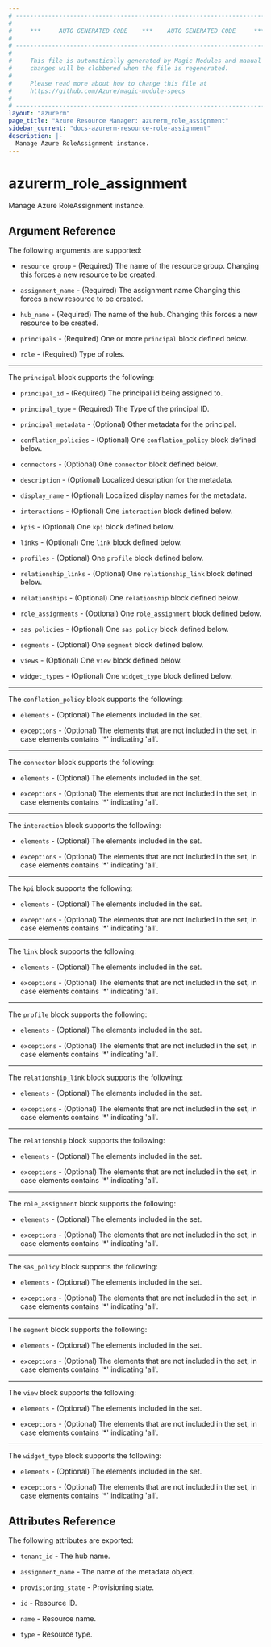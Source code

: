 ```yaml
---
# ----------------------------------------------------------------------------
#
#     ***     AUTO GENERATED CODE    ***    AUTO GENERATED CODE     ***
#
# ----------------------------------------------------------------------------
#
#     This file is automatically generated by Magic Modules and manual
#     changes will be clobbered when the file is regenerated.
#
#     Please read more about how to change this file at
#     https://github.com/Azure/magic-module-specs
#
# ----------------------------------------------------------------------------
layout: "azurerm"
page_title: "Azure Resource Manager: azurerm_role_assignment"
sidebar_current: "docs-azurerm-resource-role-assignment"
description: |-
  Manage Azure RoleAssignment instance.
---
```


# azurerm_role_assignment

Manage Azure RoleAssignment instance.


## Argument Reference

The following arguments are supported:

* `resource_group` - (Required) The name of the resource group. Changing this forces a new resource to be created.

* `assignment_name` - (Required) The assignment name Changing this forces a new resource to be created.

* `hub_name` - (Required) The name of the hub. Changing this forces a new resource to be created.

* `principals` - (Required) One or more `principal` block defined below.

* `role` - (Required) Type of roles.

---

The `principal` block supports the following:

* `principal_id` - (Required) The principal id being assigned to.

* `principal_type` - (Required) The Type of the principal ID.

* `principal_metadata` - (Optional) Other metadata for the principal.

* `conflation_policies` - (Optional) One `conflation_policy` block defined below.

* `connectors` - (Optional) One `connector` block defined below.

* `description` - (Optional) Localized description for the metadata.

* `display_name` - (Optional) Localized display names for the metadata.

* `interactions` - (Optional) One `interaction` block defined below.

* `kpis` - (Optional) One `kpi` block defined below.

* `links` - (Optional) One `link` block defined below.

* `profiles` - (Optional) One `profile` block defined below.

* `relationship_links` - (Optional) One `relationship_link` block defined below.

* `relationships` - (Optional) One `relationship` block defined below.

* `role_assignments` - (Optional) One `role_assignment` block defined below.

* `sas_policies` - (Optional) One `sas_policy` block defined below.

* `segments` - (Optional) One `segment` block defined below.

* `views` - (Optional) One `view` block defined below.

* `widget_types` - (Optional) One `widget_type` block defined below.

---

The `conflation_policy` block supports the following:

* `elements` - (Optional) The elements included in the set.

* `exceptions` - (Optional) The elements that are not included in the set, in case elements contains '*' indicating 'all'.

---

The `connector` block supports the following:

* `elements` - (Optional) The elements included in the set.

* `exceptions` - (Optional) The elements that are not included in the set, in case elements contains '*' indicating 'all'.

---

The `interaction` block supports the following:

* `elements` - (Optional) The elements included in the set.

* `exceptions` - (Optional) The elements that are not included in the set, in case elements contains '*' indicating 'all'.

---

The `kpi` block supports the following:

* `elements` - (Optional) The elements included in the set.

* `exceptions` - (Optional) The elements that are not included in the set, in case elements contains '*' indicating 'all'.

---

The `link` block supports the following:

* `elements` - (Optional) The elements included in the set.

* `exceptions` - (Optional) The elements that are not included in the set, in case elements contains '*' indicating 'all'.

---

The `profile` block supports the following:

* `elements` - (Optional) The elements included in the set.

* `exceptions` - (Optional) The elements that are not included in the set, in case elements contains '*' indicating 'all'.

---

The `relationship_link` block supports the following:

* `elements` - (Optional) The elements included in the set.

* `exceptions` - (Optional) The elements that are not included in the set, in case elements contains '*' indicating 'all'.

---

The `relationship` block supports the following:

* `elements` - (Optional) The elements included in the set.

* `exceptions` - (Optional) The elements that are not included in the set, in case elements contains '*' indicating 'all'.

---

The `role_assignment` block supports the following:

* `elements` - (Optional) The elements included in the set.

* `exceptions` - (Optional) The elements that are not included in the set, in case elements contains '*' indicating 'all'.

---

The `sas_policy` block supports the following:

* `elements` - (Optional) The elements included in the set.

* `exceptions` - (Optional) The elements that are not included in the set, in case elements contains '*' indicating 'all'.

---

The `segment` block supports the following:

* `elements` - (Optional) The elements included in the set.

* `exceptions` - (Optional) The elements that are not included in the set, in case elements contains '*' indicating 'all'.

---

The `view` block supports the following:

* `elements` - (Optional) The elements included in the set.

* `exceptions` - (Optional) The elements that are not included in the set, in case elements contains '*' indicating 'all'.

---

The `widget_type` block supports the following:

* `elements` - (Optional) The elements included in the set.

* `exceptions` - (Optional) The elements that are not included in the set, in case elements contains '*' indicating 'all'.

## Attributes Reference

The following attributes are exported:

* `tenant_id` - The hub name.

* `assignment_name` - The name of the metadata object.

* `provisioning_state` - Provisioning state.

* `id` - Resource ID.

* `name` - Resource name.

* `type` - Resource type.
